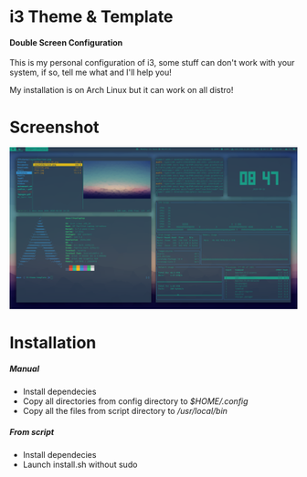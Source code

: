 # i3 Theme & Template
#### Double Screen Configuration
This is my personal configuration of i3, some stuff can don't work with your system, if so, tell me what and I'll help you!

My installation is on Arch Linux but it can work on all distro!

# Screenshot
![Screenshot](https://raw.githubusercontent.com/Dave0x21/i3-theme-template/double_screen/screenshot.png)
# Installation
##### Manual
* Install dependecies
* Copy all directories from config directory to *$HOME/.config*
* Copy all the files from script directory to */usr/local/bin*
##### From script
* Install dependecies
* Launch install.sh without sudo

